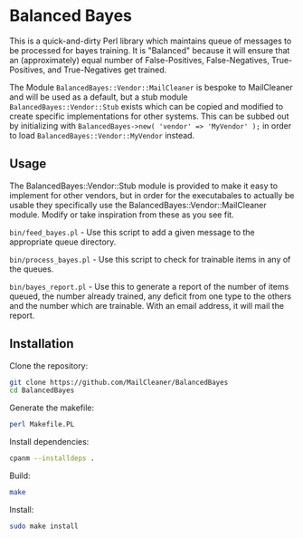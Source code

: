 # Balanced Bayes

This is a quick-and-dirty Perl library which maintains queue of messages to be processed for bayes training. It is "Balanced" because it will ensure that an (approximately) equal number of False-Positives, False-Negatives, True-Positives, and True-Negatives get trained.

The Module `BalancedBayes::Vendor::MailCleaner` is bespoke to MailCleaner and will be used as a default, but a stub module `BalancedBayes::Vendor::Stub` exists which can be copied and modified to create specific implementations for other systems. This can be subbed out by initializing with `BalancedBayes->new( 'vendor' => 'MyVendor' );` in order to load `BalancedBayes::Vendor::MyVendor` instead.

## Usage

The BalancedBayes::Vendor::Stub module is provided to make it easy to implement for other vendors, but in order for the executabales to actually be usable they specifically use the BalancedBayes::Vendor::MailCleaner module. Modify or take inspiration from these as you see fit.

`bin/feed_bayes.pl` - Use this script to add a given message to the appropriate queue directory.

`bin/process_bayes.pl` - Use this script to check for trainable items in any of the queues.

`bin/bayes_report.pl` - Use this to generate a report of the number of items queued, the number already trained, any deficit from one type to the others and the number which are trainable. With an email address, it will mail the report.

## Installation

Clone the repository:

```bash
git clone https://github.com/MailCleaner/BalancedBayes
cd BalancedBayes
```

Generate the makefile:

```bash
perl Makefile.PL
```

Install dependencies:

```bash
cpanm --installdeps .
```

Build:

```bash
make
```

Install:

```bash
sudo make install
```
